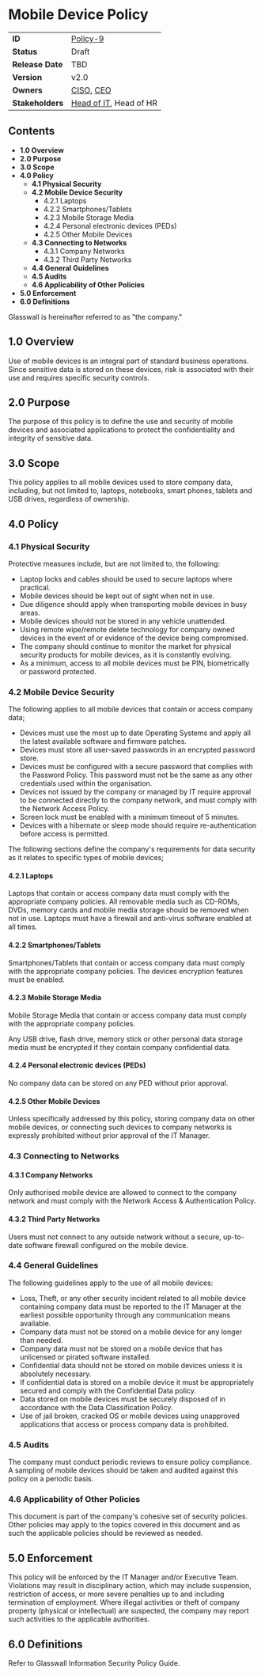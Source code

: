# Mobile Device Policy

|                  |            | 
|------------------|------------|
| **ID**           | [Policy-9](https://glasswall.atlassian.net/browse/POLICY-9) |
| **Status**       | Draft      |
| **Release Date** | TBD        |
| **Version**      | v2.0       |
| **Owners**       | [CISO](https://glasswall.atlassian.net/browse/ROLE-38), [CEO](https://glasswall.atlassian.net/browse/ROLE-37)       |
| **Stakeholders** | [Head of IT](https://glasswall.atlassian.net/browse/ROLE-43), Head of HR|

## Contents

- **1.0 Overview**
- **2.0 Purpose**
- **3.0 Scope** 
- **4.0 Policy**
  - **4.1 Physical Security**
  - **4.2 Mobile Device Security**
    - 4.2.1 Laptops
    - 4.2.2 Smartphones/Tablets
    - 4.2.3 Mobile Storage Media
    - 4.2.4 Personal electronic devices (PEDs)
    - 4.2.5 Other Mobile Devices
  - **4.3 Connecting to Networks**
    - 4.3.1 Company Networks
    - 4.3.2 Third Party Networks
  - **4.4 General Guidelines**
  - **4.5 Audits**
  - **4.6 Applicability of Other Policies**
- **5.0 Enforcement**
- **6.0 Definitions**
  
Glasswall is hereinafter referred to as "the company." 

## 1.0 Overview

Use of mobile devices is an integral part of standard business operations.  Since sensitive data is stored on these devices, risk is associated with their use and requires specific security controls.


## 2.0 Purpose 

The purpose of this policy is to define the use and security of mobile devices and associated applications to protect the confidentiality and integrity of sensitive data.

## 3.0 Scope 

This policy applies to all mobile devices used to store company data, including, but not limited to, laptops, notebooks, smart phones, tablets and USB drives, regardless of ownership.

## 4.0 Policy 

### 4.1 Physical Security

Protective measures include, but are not limited to, the following:
- Laptop locks and cables should be used to secure laptops where practical.
- Mobile devices should be kept out of sight when not in use.
- Due diligence should apply when transporting mobile devices in busy areas.
- Mobile devices should not be stored in any vehicle unattended.
- Using remote wipe/remote delete technology for company owned devices in the event of or evidence of the device being compromised.
- The company should continue to monitor the market for physical security products for mobile devices, as it is constantly evolving.
- As a minimum, access to all mobile devices must be PIN, biometrically or password protected.

### 4.2 Mobile Device Security

The following applies to all mobile devices that contain or access company data;
- Devices must use the most up to date Operating Systems and apply all the latest available software and firmware patches.
- Devices must store all user-saved passwords in an encrypted password store.
- Devices must be configured with a secure password that complies with the Password Policy.  This password must not be the same as any other credentials used within the organisation.
- Devices not issued by the company or managed by IT require approval to be connected directly to the company network, and must comply with the Network Access Policy.
- Screen lock must be enabled with a minimum timeout of 5 minutes.
- Devices with a hibernate or sleep mode should require re-authentication before access is permitted.

The following sections define the company's requirements for data security as it relates to specific types of mobile devices;

#### 4.2.1 Laptops

Laptops that contain or access company data must comply with the appropriate company policies.
All removable media such as CD-ROMs, DVDs, memory cards and mobile media storage should be removed when not in use.
Laptops must have a firewall and anti-virus software enabled at all times.

#### 4.2.2 Smartphones/Tablets

Smartphones/Tablets that contain or access company data must comply with the appropriate company policies.
The devices encryption features must be enabled.

#### 4.2.3 Mobile Storage Media

Mobile Storage Media that contain or access company data must comply with the appropriate company policies.

Any USB drive, flash drive, memory stick or other personal data storage media must be encrypted if they contain company confidential data.

#### 4.2.4 Personal electronic devices (PEDs)

No company data can be stored on any PED without prior approval.

#### 4.2.5 Other Mobile Devices

Unless specifically addressed by this policy, storing company data on other mobile devices, or connecting such devices to company networks is expressly prohibited without prior approval of the IT Manager.

### 4.3 Connecting to Networks

#### 4.3.1 Company Networks

Only authorised mobile device are allowed to connect to the company network and must comply with the Network Access & Authentication Policy.

#### 4.3.2 Third Party Networks

Users must not connect to any outside network without a secure, up-to-date software firewall configured on the mobile device.

### 4.4 General Guidelines

The following guidelines apply to the use of all mobile devices:
- Loss, Theft, or any other security incident related to all mobile device containing company data must be reported to the IT Manager at the earliest possible opportunity through any communication means available.
- Company data must not be stored on a mobile device for any longer than needed.
- Company data must not be stored on a mobile device that has unlicensed or pirated software installed.
- Confidential data should not be stored on mobile devices unless it is absolutely necessary.
- If confidential data is stored on a mobile device it must be appropriately secured and comply with the Confidential Data policy.
- Data stored on mobile devices must be securely disposed of in accordance with the Data Classification Policy.
- Use of jail broken, cracked OS or mobile devices using unapproved applications that access or process company data is prohibited.

### 4.5 Audits

The company must conduct periodic reviews to ensure policy compliance.  A sampling of mobile devices should be taken and audited against this policy on a periodic basis.

### 4.6 Applicability of Other Policies

This document is part of the company's cohesive set of security policies.  Other policies may apply to the topics covered in this document and as such the applicable policies should be reviewed as needed.


## 5.0 Enforcement 

This policy will be enforced by the IT Manager and/or Executive Team. Violations may result in disciplinary action, which may include suspension, restriction of access, or more severe penalties up to and including termination of employment. Where illegal activities or theft of company property (physical or intellectual) are suspected, the company may report such activities to the applicable authorities.

## 6.0 Definitions 

Refer to Glasswall Information Security Policy Guide.